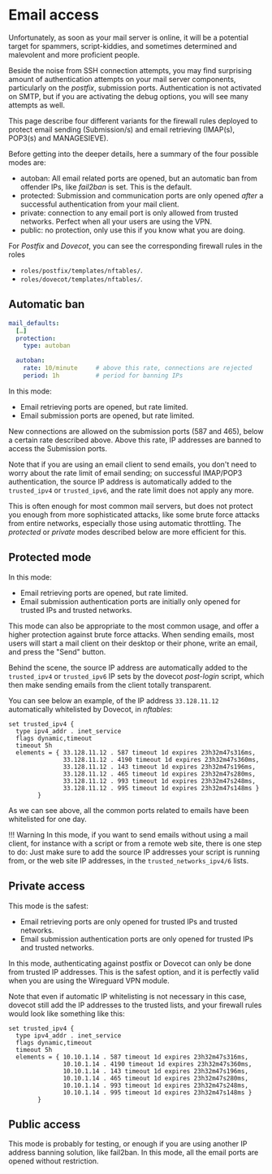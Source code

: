 # Email access

Unfortunately, as soon as your mail server is online, it will be a potential target for
spammers, script-kiddies, and sometimes determined and malevolent and more proficient
people.

Beside the noise from SSH connection attempts, you may find surprising amount of
authentication attempts on your mail server components, particularly on the _postfix_,
submission ports. Authentication is not activated on SMTP, but if you are activating the
debug options, you will see many attempts as well.

This page describe four different variants for the firewall rules deployed to protect
email sending (Submission/s) and email retrieving (IMAP(s), POP3(s) and MANAGESIEVE).

Before getting into the deeper details, here a summary of the four possible modes are:

- autoban: All email related ports are opened, but an automatic ban from offender IPs,
  like _fail2ban_ is set. This is the default.
- protected: Submission and communication ports are only opened _after_ a successful
  authentication from your mail client.
- private: connection to any email port is only allowed from trusted networks. Perfect
  when all your users are using the VPN.
- public: no protection, only use this if you know what you are doing.

For _Postfix_ and _Dovecot_, you can see the corresponding firewall rules in the roles

- `roles/postfix/templates/nftables/`.
- `roles/dovecot/templates/nftables/`.


## Automatic ban

```yml
mail_defaults:
  […]
  protection:
    type: autoban

  autoban:
    rate: 10/minute     # above this rate, connections are rejected
    period: 1h          # period for banning IPs
```

In this mode:

- Email retrieving ports are opened, but rate limited.
- Email submission ports are opened, but rate limited.

New connections are allowed on the submission ports (587 and 465), below a certain rate
described above. Above this rate, IP addresses are banned to access the Submission ports.

Note that if you are using an email client to send emails, you don't need to worry about
the rate limit of email sending; on successful IMAP/POP3 authentication, the source IP
address is automatically added to the `trusted_ipv4` or `trusted_ipv6`, and the rate limit
does not apply any more.

This is often enough for most common mail servers, but does not protect you enough from
more sophisticated attacks, like some brute force attacks from entire networks,
especially those using automatic throttling. The _protected_ or _private_ modes described
below are more efficient for this.


## Protected mode

In this mode:

- Email retrieving ports are opened, but rate limited.
- Email submission authentication ports are initially only opened for trusted IPs and
  trusted networks.

This mode can also be appropriate to the most common usage, and offer a higher protection
against brute force attacks. When sending emails, most users will start a mail client on
their desktop or their phone, write an email, and press the "Send" button.

Behind the scene, the source IP address are automatically added to the `trusted_ipv4` or
`trusted_ipv6` IP sets by the dovecot _post-login_ script, which then make sending emails
from the client totally transparent.

You can see below an example, of the IP address `33.128.11.12` automatically whitelisted
by Dovecot, in _nftables_:

```nftables
set trusted_ipv4 {
  type ipv4_addr . inet_service
  flags dynamic,timeout
  timeout 5h
  elements = { 33.128.11.12 . 587 timeout 1d expires 23h32m47s316ms,
               33.128.11.12 . 4190 timeout 1d expires 23h32m47s360ms,
               33.128.11.12 . 143 timeout 1d expires 23h32m47s196ms,
               33.128.11.12 . 465 timeout 1d expires 23h32m47s280ms,
               33.128.11.12 . 993 timeout 1d expires 23h32m47s248ms,
               33.128.11.12 . 995 timeout 1d expires 23h32m47s148ms }
        }
```

As we can see above, all the common ports related to emails have been whitelisted for one
day.

!!! Warning
    In this mode, if you want to send emails without using a mail client, for instance
    with a script or from a remote web site, there is one step to do: Just make sure to
    add the source IP addresses your script is running from, or the web site IP addresses,
    in the `trusted_networks_ipv4/6` lists.


## Private access

This mode is the safest:

- Email retrieving ports are only opened for trusted IPs and trusted networks.
- Email submission authentication ports are only opened for trusted IPs and trusted
  networks.

In this mode, authenticating against postfix or Dovecot can only be done from trusted IP
addresses. This is the safest option, and it is perfectly valid when you are using the
Wireguard VPN module.

Note that even if automatic IP whitelisting is not necessary in this case, dovecot still
add the IP addresses to the trusted lists, and your firewall rules would look like
something like this:

```nftables
set trusted_ipv4 {
  type ipv4_addr . inet_service
  flags dynamic,timeout
  timeout 5h
  elements = { 10.10.1.14 . 587 timeout 1d expires 23h32m47s316ms,
               10.10.1.14 . 4190 timeout 1d expires 23h32m47s360ms,
               10.10.1.14 . 143 timeout 1d expires 23h32m47s196ms,
               10.10.1.14 . 465 timeout 1d expires 23h32m47s280ms,
               10.10.1.14 . 993 timeout 1d expires 23h32m47s248ms,
               10.10.1.14 . 995 timeout 1d expires 23h32m47s148ms }
        }
```


## Public access

This mode is probably for testing, or enough if you are using another IP address banning
solution, like fail2ban. In this mode, all the email ports are opened without
restriction.
